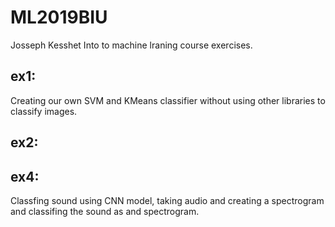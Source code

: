 # ML2019BIU
Josseph Kesshet Into to machine lraning course exercises.

## ex1:
Creating our own SVM and KMeans classifier without using other libraries to classify images.

## ex2:


## ex4:
Classfing sound using CNN model, taking audio and creating a spectrogram and classifing the sound as and spectrogram.
